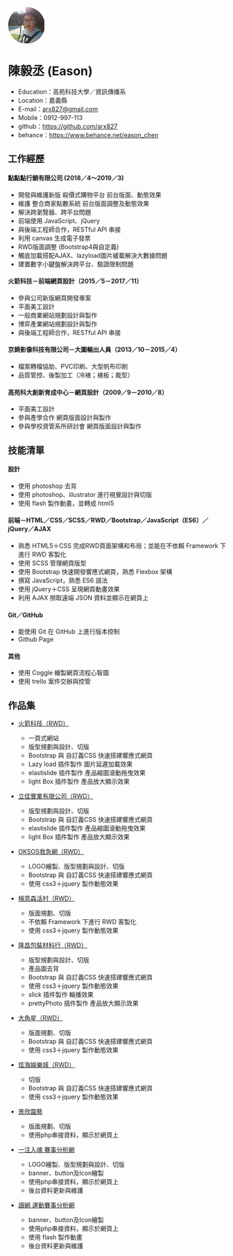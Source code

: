 ![image](https://github.com/arx827/about_me/blob/master/user-1.png)
# 陳毅丞 (Eason)
 - Education：高苑科技大學／資訊傳播系
 - Location：嘉義縣
 - E-mail：arx827@gmail.com
 - Mobile：0912-997-113
 - github：https://github.com/arx827
 - behance：https://www.behance.net/eason_chen

## 工作經歷

#### 點點點行銷有限公司 (2018／4～2019／3)
 * 開發與維護新版  殺價式購物平台  前台版面、動態效果
 * 維護  整合商家點數系統  前台版面調整及動態效果
 * 解決跨瀏覽器、跨平台問題
 * 前端使用  JavaScript、jQuery
 * 與後端工程師合作，RESTful  API  串接
 * 利用  canvas  生成電子發票
 * RWD版面調整  (Bootstrap4與自定義)
 * 觸底加載搭配AJAX、lazyload圖片緩載解決大數據問題
 * 建置數字小鍵盤解決跨平台、驗證限制問題

#### 火箭科技－前端網頁設計（2015／5－2017／11）
 * 參與公司新版網頁開發專案
 * 平面美工設計
 * 一般商業網站規劃設計與製作
 * 博弈產業網站規劃設計與製作
 * 與後端工程師合作，RESTful API 串接
 
#### 京錡影像科技有限公司－大圖輸出人員（2013／10－2015／4）
 * 檔案轉檔協助、PVC印刷、大型帆布印刷
 * 品質管控、後製加工（冷裱；裱板；裁型）

#### 高苑科大創新育成中心－網頁設計（2009／9－2010／8）
 * 平面美工設計
 * 參與產學合作  網頁版面設計與製作
 * 參與學校資管系所研討會  網頁版面設計與製作


## 技能清單

#### 設計
 * 使用 photoshop 去背
 * 使用 photoshop、illustrator 進行視覺設計與切版
 * 使用 flash 製作動畫，並轉成 html5
 
#### 前端－HTML／CSS／SCSS／RWD／Bootstrap／JavaScript（ES6）／jQuery／AJAX
 * 熟悉 HTML5＋CSS 完成RWD頁面架構和布局；並能在不依賴 Framework 下進行 RWD 客製化
 * 使用 SCSS 管理網頁版型
 * 使用 Bootstrap 快速開發響應式網頁，熟悉 Flexbox 架構
 * 撰寫 JavaScript，熟悉 ES6 語法
 * 使用 jQuery＋CSS 呈現網頁動畫效果
 * 利用 AJAX 撈取遠端 JSON 資料並顯示在網頁上

#### Git／GitHub
 * 能使用 Git 在 GitHub 上進行版本控制
 * Github Page

#### 其他
 * 使用 Coggle 繪製網頁流程心智圖
 * 使用 trello 案件交辦與控管
 
 
## 作品集 
- <a href="http://www.rocketsz.com/" target="_blank">火箭科技（RWD）</a>
  - 一頁式網站
  - 版型規劃與設計、切版
  - Bootstrap 與 自訂義CSS 快速搭建響應式網頁
  - Lazy load 插件製作 圖片延遲加載效果
  - elastislide 插件製作 產品縮圖滾動拖曳效果
  - light Box 插件製作 產品放大顯示效果

- <a href="http://www.lcp.com.tw/" target="_blank">立佳實業有限公司（RWD）</a>
  - 版型規劃與設計、切版
  - Bootstrap 與 自訂義CSS 快速搭建響應式網頁
  - elastislide 插件製作 產品縮圖滾動拖曳效果
  - light Box 插件製作 產品放大顯示效果

- <a href="http://oksos.net/tw/index.php" target="_blank">OKSOS救急網（RWD）</a>
  - LOGO繪製、版型規劃與設計、切版
  - Bootstrap 與 自訂義CSS 快速搭建響應式網頁
  - 使用 css3＋jquery 製作動態效果

- <a href="http://www.hinokivillage.com.tw/" target="_blank">檜意森活村（RWD）</a>
  - 版面規劃、切版
  - 不依賴 Framework 下進行 RWD 客製化
  - 使用 css3＋jquery 製作動態效果

- <a href="http://tclongchang.com.tw/" target="_blank">隆昌包裝材料行（RWD）</a>
  - 版型規劃與設計、切版
  - 產品圖去背
  - Bootstrap 與 自訂義CSS 快速搭建響應式網頁
  - 使用 css3＋jquery 製作動態效果
  - slick 插件製作 輪播效果
  - prettyPhoto 插件製作 產品放大顯示效果

- <a href="http://www.a9958.com.tw/" target="_blank">大角星（RWD）</a>
  - 版面規劃、切版
  - Bootstrap 與 自訂義CSS 快速搭建響應式網頁
  - 使用 css3＋jquery 製作動態效果

- <a href="http://sn.sh1788.net/" target="_blank">炫海娛樂城（RWD）</a>
  - 切版
  - Bootstrap 與 自訂義CSS 快速搭建響應式網頁
  - 使用 css3＋jquery 製作動態效果

- <a href="http://048235631.com/" target="_blank">景欣園藝</a>
  - 版面規劃、切版
  - 使用php串接資料，顯示於網頁上

- <a href="http://showhands.net/" target="_blank">一注入魂 賽事分析網</a>
  - LOGO繪製、版型規劃與設計、切版
  - banner、button及Icon繪製
  - 使用php串接資料，顯示於網頁上
  - 後台資料更新與維護
  
- <a href="http://dwsport.info/" target="_blank">讀網 運動賽事分析網</a>
  - banner、button及Icon繪製
  - 使用php串接資料，顯示於網頁上
  - 使用 flash 製作動畫
  - 後台資料更新與維護

 
 
 
 
